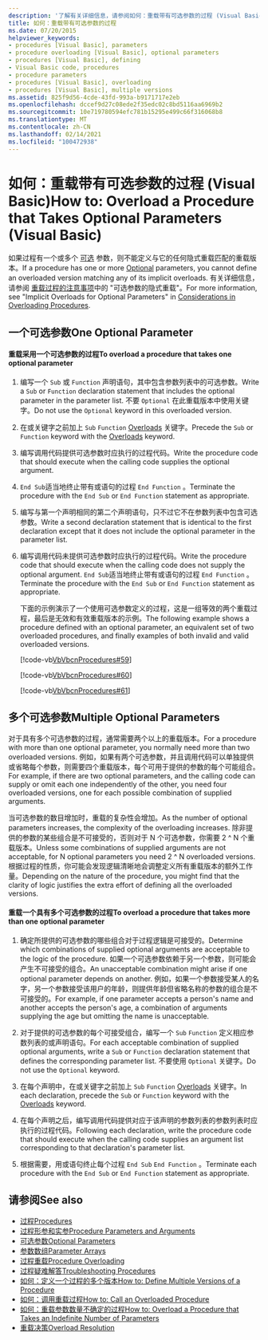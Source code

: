 ```yaml
---
description: '了解有关详细信息，请参阅如何：重载带有可选参数的过程 (Visual Basic) '
title: 如何：重载带有可选参数的过程
ms.date: 07/20/2015
helpviewer_keywords:
- procedures [Visual Basic], parameters
- procedure overloading [Visual Basic], optional parameters
- procedures [Visual Basic], defining
- Visual Basic code, procedures
- procedure parameters
- procedures [Visual Basic], overloading
- procedures [Visual Basic], multiple versions
ms.assetid: 825f9d56-4cde-43fd-993a-b9171717e2eb
ms.openlocfilehash: dccef9d27c08ede2f35edc02c8bd5116aa6969b2
ms.sourcegitcommit: 10e719780594efc781b15295e499c66f316068b8
ms.translationtype: MT
ms.contentlocale: zh-CN
ms.lasthandoff: 02/14/2021
ms.locfileid: "100472938"
---
```

# <a name="how-to-overload-a-procedure-that-takes-optional-parameters-visual-basic"></a><span data-ttu-id="96bda-103">如何：重载带有可选参数的过程 (Visual Basic)</span><span class="sxs-lookup"><span data-stu-id="96bda-103">How to: Overload a Procedure that Takes Optional Parameters (Visual Basic)</span></span>

<span data-ttu-id="96bda-104">如果过程有一个或多个 [可选](../../../language-reference/modifiers/optional.md) 参数，则不能定义与它的任何隐式重载匹配的重载版本。</span><span class="sxs-lookup"><span data-stu-id="96bda-104">If a procedure has one or more [Optional](../../../language-reference/modifiers/optional.md) parameters, you cannot define an overloaded version matching any of its implicit overloads.</span></span> <span data-ttu-id="96bda-105">有关详细信息，请参阅 [重载过程的注意事项](./considerations-in-overloading-procedures.md)中的 "可选参数的隐式重载"。</span><span class="sxs-lookup"><span data-stu-id="96bda-105">For more information, see "Implicit Overloads for Optional Parameters" in [Considerations in Overloading Procedures](./considerations-in-overloading-procedures.md).</span></span>  
  
## <a name="one-optional-parameter"></a><span data-ttu-id="96bda-106">一个可选参数</span><span class="sxs-lookup"><span data-stu-id="96bda-106">One Optional Parameter</span></span>  
  
#### <a name="to-overload-a-procedure-that-takes-one-optional-parameter"></a><span data-ttu-id="96bda-107">重载采用一个可选参数的过程</span><span class="sxs-lookup"><span data-stu-id="96bda-107">To overload a procedure that takes one optional parameter</span></span>  
  
1. <span data-ttu-id="96bda-108">编写一个 `Sub` 或 `Function` 声明语句，其中包含参数列表中的可选参数。</span><span class="sxs-lookup"><span data-stu-id="96bda-108">Write a `Sub` or `Function` declaration statement that includes the optional parameter in the parameter list.</span></span> <span data-ttu-id="96bda-109">不要 `Optional` 在此重载版本中使用关键字。</span><span class="sxs-lookup"><span data-stu-id="96bda-109">Do not use the `Optional` keyword in this overloaded version.</span></span>  
  
2. <span data-ttu-id="96bda-110">在或关键字之前加上 `Sub` `Function` [Overloads](../../../language-reference/modifiers/overloads.md) 关键字。</span><span class="sxs-lookup"><span data-stu-id="96bda-110">Precede the `Sub` or `Function` keyword with the [Overloads](../../../language-reference/modifiers/overloads.md) keyword.</span></span>  
  
3. <span data-ttu-id="96bda-111">编写调用代码提供可选参数时应执行的过程代码。</span><span class="sxs-lookup"><span data-stu-id="96bda-111">Write the procedure code that should execute when the calling code supplies the optional argument.</span></span>  
  
4. <span data-ttu-id="96bda-112">`End Sub`适当地终止带有或语句的过程 `End Function` 。</span><span class="sxs-lookup"><span data-stu-id="96bda-112">Terminate the procedure with the `End Sub` or `End Function` statement as appropriate.</span></span>  
  
5. <span data-ttu-id="96bda-113">编写与第一个声明相同的第二个声明语句，只不过它不在参数列表中包含可选参数。</span><span class="sxs-lookup"><span data-stu-id="96bda-113">Write a second declaration statement that is identical to the first declaration except that it does not include the optional parameter in the parameter list.</span></span>  
  
6. <span data-ttu-id="96bda-114">编写调用代码未提供可选参数时应执行的过程代码。</span><span class="sxs-lookup"><span data-stu-id="96bda-114">Write the procedure code that should execute when the calling code does not supply the optional argument.</span></span> <span data-ttu-id="96bda-115">`End Sub`适当地终止带有或语句的过程 `End Function` 。</span><span class="sxs-lookup"><span data-stu-id="96bda-115">Terminate the procedure with the `End Sub` or `End Function` statement as appropriate.</span></span>  
  
     <span data-ttu-id="96bda-116">下面的示例演示了一个使用可选参数定义的过程，这是一组等效的两个重载过程，最后是无效和有效重载版本的示例。</span><span class="sxs-lookup"><span data-stu-id="96bda-116">The following example shows a procedure defined with an optional parameter,  an equivalent set of two overloaded procedures, and finally examples of both invalid and valid overloaded versions.</span></span>  
  
     [!code-vb[VbVbcnProcedures#59](~/samples/snippets/visualbasic/VS_Snippets_VBCSharp/VbVbcnProcedures/VB/Class1.vb#59)]  
  
     [!code-vb[VbVbcnProcedures#60](~/samples/snippets/visualbasic/VS_Snippets_VBCSharp/VbVbcnProcedures/VB/Class1.vb#60)]  
  
     [!code-vb[VbVbcnProcedures#61](~/samples/snippets/visualbasic/VS_Snippets_VBCSharp/VbVbcnProcedures/VB/Class1.vb#61)]  
  
## <a name="multiple-optional-parameters"></a><span data-ttu-id="96bda-117">多个可选参数</span><span class="sxs-lookup"><span data-stu-id="96bda-117">Multiple Optional Parameters</span></span>  

 <span data-ttu-id="96bda-118">对于具有多个可选参数的过程，通常需要两个以上的重载版本。</span><span class="sxs-lookup"><span data-stu-id="96bda-118">For a procedure with more than one optional parameter, you normally need more than two overloaded versions.</span></span> <span data-ttu-id="96bda-119">例如，如果有两个可选参数，并且调用代码可以单独提供或省略每个参数，则需要四个重载版本，每个可用于提供的参数的每个可能组合。</span><span class="sxs-lookup"><span data-stu-id="96bda-119">For example, if there are two optional parameters, and the calling code can supply or omit each one independently of the other, you need four overloaded versions, one for each possible combination of supplied arguments.</span></span>  
  
 <span data-ttu-id="96bda-120">当可选参数的数目增加时，重载的复杂性会增加。</span><span class="sxs-lookup"><span data-stu-id="96bda-120">As the number of optional parameters increases, the complexity of the overloading increases.</span></span> <span data-ttu-id="96bda-121">除非提供的参数的某些组合是不可接受的，否则对于 N 个可选参数，你需要 2 ^ N 个重载版本。</span><span class="sxs-lookup"><span data-stu-id="96bda-121">Unless some combinations of supplied arguments are not acceptable, for N optional parameters you need 2 ^ N overloaded versions.</span></span> <span data-ttu-id="96bda-122">根据过程的性质，你可能会发现逻辑清晰地会调整定义所有重载版本的额外工作量。</span><span class="sxs-lookup"><span data-stu-id="96bda-122">Depending on the nature of the procedure, you might find that the clarity of logic justifies the extra effort of defining all the overloaded versions.</span></span>  
  
#### <a name="to-overload-a-procedure-that-takes-more-than-one-optional-parameter"></a><span data-ttu-id="96bda-123">重载一个具有多个可选参数的过程</span><span class="sxs-lookup"><span data-stu-id="96bda-123">To overload a procedure that takes more than one optional parameter</span></span>  
  
1. <span data-ttu-id="96bda-124">确定所提供的可选参数的哪些组合对于过程逻辑是可接受的。</span><span class="sxs-lookup"><span data-stu-id="96bda-124">Determine which combinations of supplied optional arguments are acceptable to the logic of the procedure.</span></span> <span data-ttu-id="96bda-125">如果一个可选参数依赖于另一个参数，则可能会产生不可接受的组合。</span><span class="sxs-lookup"><span data-stu-id="96bda-125">An unacceptable combination might arise if one optional parameter depends on another.</span></span> <span data-ttu-id="96bda-126">例如，如果一个参数接受某人的名字，另一个参数接受该用户的年龄，则提供年龄但省略名称的参数的组合是不可接受的。</span><span class="sxs-lookup"><span data-stu-id="96bda-126">For example, if one parameter accepts a person's name and another accepts the person's age, a combination of arguments supplying the age but omitting the name is unacceptable.</span></span>  
  
2. <span data-ttu-id="96bda-127">对于提供的可选参数的每个可接受组合，编写一个 `Sub` `Function` 定义相应参数列表的或声明语句。</span><span class="sxs-lookup"><span data-stu-id="96bda-127">For each acceptable combination of supplied optional arguments, write a `Sub` or `Function` declaration statement that defines the corresponding parameter list.</span></span> <span data-ttu-id="96bda-128">不要使用 `Optional` 关键字。</span><span class="sxs-lookup"><span data-stu-id="96bda-128">Do not use the `Optional` keyword.</span></span>  
  
3. <span data-ttu-id="96bda-129">在每个声明中，在或关键字之前加上 `Sub` `Function` [Overloads](../../../language-reference/modifiers/overloads.md) 关键字。</span><span class="sxs-lookup"><span data-stu-id="96bda-129">In each declaration, precede the `Sub` or `Function` keyword with the [Overloads](../../../language-reference/modifiers/overloads.md) keyword.</span></span>  
  
4. <span data-ttu-id="96bda-130">在每个声明之后，编写调用代码提供对应于该声明的参数列表的参数列表时应执行的过程代码。</span><span class="sxs-lookup"><span data-stu-id="96bda-130">Following each declaration, write the procedure code that should execute when the calling code supplies an argument list corresponding to that declaration's parameter list.</span></span>  
  
5. <span data-ttu-id="96bda-131">根据需要，用或语句终止每个过程 `End Sub` `End Function` 。</span><span class="sxs-lookup"><span data-stu-id="96bda-131">Terminate each procedure with the `End Sub` or `End Function` statement as appropriate.</span></span>  
  
## <a name="see-also"></a><span data-ttu-id="96bda-132">请参阅</span><span class="sxs-lookup"><span data-stu-id="96bda-132">See also</span></span>

- [<span data-ttu-id="96bda-133">过程</span><span class="sxs-lookup"><span data-stu-id="96bda-133">Procedures</span></span>](./index.md)
- [<span data-ttu-id="96bda-134">过程形参和实参</span><span class="sxs-lookup"><span data-stu-id="96bda-134">Procedure Parameters and Arguments</span></span>](./procedure-parameters-and-arguments.md)
- [<span data-ttu-id="96bda-135">可选参数</span><span class="sxs-lookup"><span data-stu-id="96bda-135">Optional Parameters</span></span>](./optional-parameters.md)
- [<span data-ttu-id="96bda-136">参数数组</span><span class="sxs-lookup"><span data-stu-id="96bda-136">Parameter Arrays</span></span>](./parameter-arrays.md)
- [<span data-ttu-id="96bda-137">过程重载</span><span class="sxs-lookup"><span data-stu-id="96bda-137">Procedure Overloading</span></span>](./procedure-overloading.md)
- [<span data-ttu-id="96bda-138">过程疑难解答</span><span class="sxs-lookup"><span data-stu-id="96bda-138">Troubleshooting Procedures</span></span>](./troubleshooting-procedures.md)
- [<span data-ttu-id="96bda-139">如何：定义一个过程的多个版本</span><span class="sxs-lookup"><span data-stu-id="96bda-139">How to: Define Multiple Versions of a Procedure</span></span>](./how-to-define-multiple-versions-of-a-procedure.md)
- [<span data-ttu-id="96bda-140">如何：调用重载过程</span><span class="sxs-lookup"><span data-stu-id="96bda-140">How to: Call an Overloaded Procedure</span></span>](./how-to-call-an-overloaded-procedure.md)
- [<span data-ttu-id="96bda-141">如何：重载参数数量不确定的过程</span><span class="sxs-lookup"><span data-stu-id="96bda-141">How to: Overload a Procedure that Takes an Indefinite Number of Parameters</span></span>](./how-to-overload-a-procedure-that-takes-an-indefinite-number-of-parameters.md)
- [<span data-ttu-id="96bda-142">重载决策</span><span class="sxs-lookup"><span data-stu-id="96bda-142">Overload Resolution</span></span>](./overload-resolution.md)

